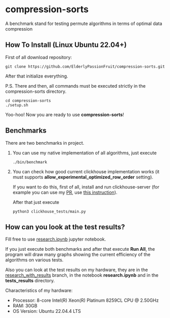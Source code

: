 # compression-sorts
A benchmark stand for testing permute algorithms in terms of optimal data compression

## How To Install (Linux Ubuntu 22.04+)

First of all download repository:

```
git clone https://github.com/ElderlyPassionFruit/compression-sorts.git
```

After that initialize everything.

P.S. There and then, all commands must be executed strictly in the compression-sorts directory.

```
cd compression-sorts
./setup.sh
```

Yoo-hoo! Now you are ready to use **compression-sorts**!

## Benchmarks

There are two benchmarks in project.

1. You can use my native implementation of all algorithms, just execute
    ```
    ./bin/benchmark
    ```

2. You can check how good current clickhouse implementation works (it must supports **allow_experimental_optimized_row_order** setting). 

    If you want to do this, first of all, install and run clickhouse-server (for example you can use my [PR](https://github.com/ClickHouse/ClickHouse/pull/63578), use [this instruction](https://clickhouse.com/docs/en/development/developer-instruction)).

    After that just execute
    ```
    python3 clickhouse_tests/main.py
    ```

## How can you look at the test results?

Fill free to use [research.ipynb](research.ipynb) jupyter notebook. 

If you just execute both benchmarks and after that execute **Run All**, the program will draw many graphs showing the current efficiency of the algorithms on various tests.

Also you can look at the test results on my hardware, they are in the [research_with_results](https://github.com/ElderlyPassionFruit/compression-sorts/tree/research-with-results) branch, in the notebook **research.ipynb** and in the **tests_results** directory.

Characteristics of my hardware:

* Processor: 8-core Intel(R) Xeon(R) Platinum 8259CL CPU @ 2.50GHz
* RAM: 30GB 
* OS Version: Ubuntu 22.04.4 LTS
